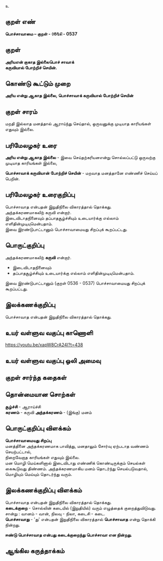 உ

## குறள் எண் 

**பொச்சாவாமை  – குறள் - ௦௫௩௭ - 0537**  

## குறள் 

**அரியஎன் றாகாத இல்லைபொச் சாவாக்  
கருவியால் போற்றிச் செயின்.**

## கொண்டு கூட்டும் முறை

**அரிய என்று ஆகாத இல்லை, பொச்சாவாக் கருவியால் போற்றிச் செயின்**  

## குறள் சாரம் 

மறதி இல்லாத மனத்தால் ஆராய்ந்து செய்தால், ஒருவனுக்கு முடியாத காரியங்கள் எதுவும் இல்லை.  

## பரிமேலழகர் உரை

**அரிய என்று ஆகாத இல்லை** - இவை செய்தற்கரியனஎன்று சொல்லப்பட்டு ஒருவற்கு முடியாத காரியங்கள் இல்லை,  

**பொச்சாவாக் கருவியான் போற்றிச் செயின்** - மறவாத மனத்தானே எண்ணிச் செய்யப் பெறின்.  

## பரிமேலழகர் உரைகுறிப்பு   

பொச்சாவாத என்பதன் இறுதிநிலை விகாரத்தால் தொக்கது.  
அந்தக்கரணமாகலிற் கருவி என்றார்.  
இடைவிடாதநினைவும் தப்பாதசூழ்ச்சியும் உடையார்க்கு எல்லாம் எளிதின்முடியுமென்பதாம்.  
இவை இரண்டுபாட்டானும் பொச்சாவாமையது சிறப்புக் கூறப்பட்டது.   

## பொருட்குறிப்பு 

அந்தக்கரணமாகலிற் **கருவி** என்றார்.  

* இடைவிடாதநினைவும்  
* தப்பாதசூழ்ச்சியும் உடையார்க்கு எல்லாம் எளிதின்முடியுமென்பதாம்.  

இவை இரண்டுபாட்டானும் (குறள் 0536 - 0537) பொச்சாவாமையது சிறப்புக் கூறப்பட்டது.   

## இலக்கணக்குறிப்பு  

பொச்சாவாத என்பதன் இறுதிநிலை விகாரத்தால் தொக்கது.   

## உயர் வள்ளுவ வகுப்பு காணொளி

https://youtu.be/xapW8CrA24I?t=438

## உயர் வள்ளுவ வகுப்பு ஒலி அமைவு 

 
## குறள் சார்ந்த கதைகள் 


## தொன்மையான சொற்கள்

**சூழ்ச்சி** - ஆராய்ச்சி  
**கரணம்** - கருவி    **அந்தக்கரணம்** - (இங்கு) மனம் 

## பொருட்குறிப்பு விளக்கம்

**பொச்சாவாமையது சிறப்பு**  
மனத்தினை அந்தக்கரணமாக பாவித்து, மனதாலும் சோர்வு ஏற்படாத வண்ணம் செயற்பட்டால்,  
நிறைவேறாத காரியங்கள் எதுவும் இல்லை.  
மன மொழி மெய்களினால் இடைவிடாது எண்ணிக் கொண்டிருக்கும் செயல்கள் கைகூடுவது திண்ணம். அந்தக்கரணமாகிய மனம் தொடர்ந்து செயல்படுவதால், மொழியும் மெய்யும் தொடர்ந்து வரும்.

## இலக்கணக்குறிப்பு விளக்கம்

பொச்சாவாத என்பதன் இறுதிநிலை விகாரத்தால் தொக்கது.  
**கடைக்குறை** - சொல்லின் கடையில் (இறுதியில்) வரும் எழுத்தைக் குறைத்துவிடுவது. சான்று : வானம் - வான், நிலவு - நிலா, கடைசி - கடை.   
**பொச்சாவாது** - 'து' என்பதன் இறுதிநிலை விகாரத்தால் **பொச்சாவாத** என்று தொக்கி நின்றது. 

**ஈண்டு பொச்சாவாத என்பது கடைக்குறைந்து பொச்சாவா என நின்றது.** 

## ஆங்கில கருத்தாக்கம் 


